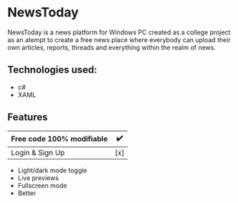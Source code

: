 
# NewsToday

NewsToday is a news platform for Windows PC created as a college project as an atempt to create a free news place where everybody can upload their own articles, reports, threads and everything within the realm of news. 



## Technologies used:

* c#
* XAML


## Features

| Free code 100% modifiable |:heavy_check_mark:|
|---------------------------|------------------|
| Login & Sign Up           | [x]              |

- Light/dark mode toggle
- Live previews
- Fullscreen mode
- Better

